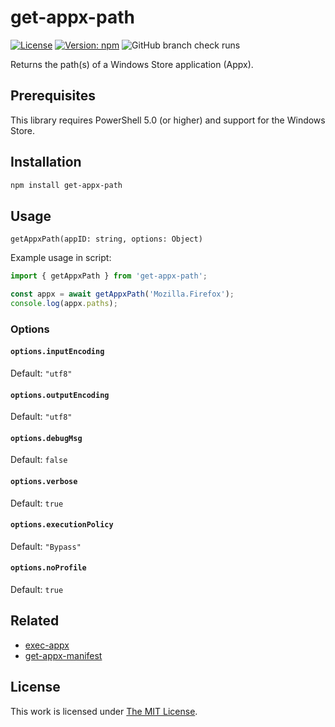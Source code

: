 # get-appx-path

[![License](https://img.shields.io/github/license/idleberg/node-get-appx-path?color=blue&style=for-the-badge)](https://github.com/idleberg/node-get-appx-path/blob/main/LICENSE)
[![Version: npm](https://img.shields.io/npm/v/get-appx-path?style=for-the-badge)](https://www.npmjs.org/package/get-appx-path)
![GitHub branch check runs](https://img.shields.io/github/check-runs/idleberg/node-get-appx-path/main?style=for-the-badge)

Returns the path(s) of a Windows Store application (Appx).

## Prerequisites

This library requires PowerShell 5.0 (or higher) and support for the Windows Store.

## Installation

```sh
npm install get-appx-path
```

## Usage

`getAppxPath(appID: string, options: Object)`

Example usage in script:

```js
import { getAppxPath } from 'get-appx-path';

const appx = await getAppxPath('Mozilla.Firefox');
console.log(appx.paths);
```

### Options

#### `options.inputEncoding`

Default: `"utf8"`

#### `options.outputEncoding`

Default: `"utf8"`

#### `options.debugMsg`

Default: `false`

#### `options.verbose`

Default: `true`

#### `options.executionPolicy`

Default: `"Bypass"`

#### `options.noProfile`

Default: `true`

## Related

- [exec-appx](https://www.npmjs.com/package/exec-appx)
- [get-appx-manifest](https://www.npmjs.com/package/get-appx-manifest)

## License

This work is licensed under [The MIT License](LICENSE).
